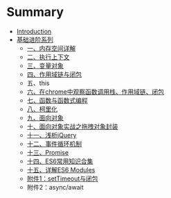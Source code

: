 # Summary

* [Introduction](README.md)
* [基础进阶系列](ji-chu-jin-jie-xi-lie.md)
  * [一、内存空间详解](ji-chu-jin-jie-xi-lie/yi-3001-nei-cun-kong-jian-xiang-jie.md)
  * [二、执行上下文](ji-chu-jin-jie-xi-lie/er-3001-zhi-xing-shang-xia-wen.md)
  * [三、变量对象](ji-chu-jin-jie-xi-lie/san-3001-bian-liang-dui-xiang.md)
  * [四、作用域链与闭包](ji-chu-jin-jie-xi-lie/si-3001-zuo-yong-yu-lian-yu-bi-bao.md)
  * 五、this
  * [六、在chrome中观察函数调用栈、作用域链、闭包](ji-chu-jin-jie-xi-lie/liu-3001-zai-chrome-zhong-guan-cha-han-shu-diao-yong-zhan-3001-zuo-yong-yu-lian-3001-bi-bao.md)
  * [七、函数与函数式编程](ji-chu-jin-jie-xi-lie/qi-3001-han-shu-yu-han-shu-shi-bian-cheng.md)
  * [八、柯里化](ji-chu-jin-jie-xi-lie/ba-3001-ke-li-hua.md)
  * [九、面向对象](ji-chu-jin-jie-xi-lie/jiu-3001-mian-xiang-dui-xiang.md)
  * [十、面向对象实战之拖拽对象封装](ji-chu-jin-jie-xi-lie/shi-3001-mian-xiang-dui-xiang-shi-zhan-zhi-tuo-ye-dui-xiang-feng-zhuang.md)
  * [十一、浅析jQuery](ji-chu-jin-jie-xi-lie/shi-yi-3001-qian-xi-jquery.md)
  * [十二、事件循环机制](ji-chu-jin-jie-xi-lie/shi-er-3001-shi-jian-xun-huan-ji-zhi.md)
  * [十三、Promise](ji-chu-jin-jie-xi-lie/shi-san-3001-promise.md)
  * [十四、ES6常用知识合集](ji-chu-jin-jie-xi-lie/shi-si-3001-es6-chang-yong-zhi-shi-he-ji.md)
  * [十五、详解ES6 Modules](ji-chu-jin-jie-xi-lie/shi-wu-3001-xiang-jie-es6-modules.md)
  * [附件1：setTimeout与闭包](ji-chu-jin-jie-xi-lie/fu-jian-1-settimeout-yu-bi-bao.md)
  * 附件2：async/await

